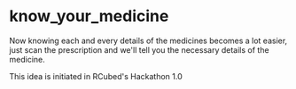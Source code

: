 # know_your_medicine

Now knowing each and every details of the medicines becomes a lot easier, just scan the prescription and we'll tell you the necessary details of the medicine.

This idea is initiated in RCubed's Hackathon 1.0